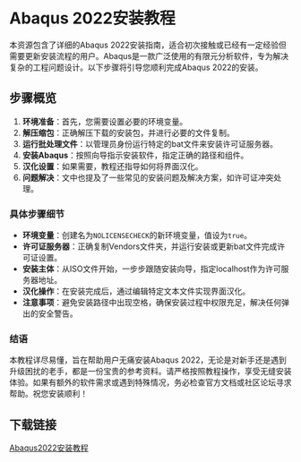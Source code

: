 # Abaqus 2022安装教程

本资源包含了详细的Abaqus 2022安装指南，适合初次接触或已经有一定经验但需要更新安装流程的用户。Abaqus是一款广泛使用的有限元分析软件，专为解决复杂的工程问题设计。以下步骤将引导您顺利完成Abaqus 2022的安装。

## 步骤概览

1. **环境准备**：首先，您需要设置必要的环境变量。
2. **解压缩包**：正确解压下载的安装包，并进行必要的文件复制。
3. **运行批处理文件**：以管理员身份运行特定的bat文件来安装许可证服务器。
4. **安装Abaqus**：按照向导指示安装软件，指定正确的路径和组件。
5. **汉化设置**：如果需要，教程还指导如何将界面汉化。
6. **问题解决**：文中也提及了一些常见的安装问题及解决方案，如许可证冲突处理。

### 具体步骤细节

- **环境变量**：创建名为`NOLICENSECHECK`的新环境变量，值设为`true`。
- **许可证服务器**：正确复制Vendors文件夹，并运行安装或更新bat文件完成许可证设置。
- **安装主体**：从ISO文件开始，一步步跟随安装向导，指定localhost作为许可服务器地址。
- **汉化操作**：在安装完成后，通过编辑特定文本文件实现界面汉化。
- **注意事项**：避免安装路径中出现空格，确保安装过程中权限充足，解决任何弹出的安全警告。

### 结语

本教程详尽易懂，旨在帮助用户无痛安装Abaqus 2022，无论是对新手还是遇到升级困扰的老手，都是一份宝贵的参考资料。请严格按照教程操作，享受无缝安装体验。如果有额外的软件需求或遇到特殊情况，务必检查官方文档或社区论坛寻求帮助。祝您安装顺利！

## 下载链接

[Abaqus2022安装教程](https://pan.quark.cn/s/5c1e83f0accf)